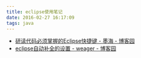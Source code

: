 ```yaml
---
title: eclipse使用笔记
date: 2016-02-27 16:17:09
tags: java
---
```


- [研读代码必须掌握的Eclipse快捷键 - 墨海 - 博客园](http://www.cnblogs.com/yanyansha/archive/2011/08/30/2159265.html)
- [eclipse自动补全的设置 - weager - 博客园](http://www.cnblogs.com/dongritengfei/archive/2010/09/09/1822258.html)
